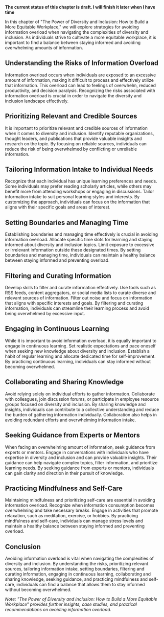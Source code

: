 **The current status of this chapter is draft. I will finish it later when I have time**

In this chapter of "The Power of Diversity and Inclusion: How to Build a More Equitable Workplace," we will explore strategies for avoiding information overload when navigating the complexities of diversity and inclusion. As individuals strive to cultivate a more equitable workplace, it is important to find a balance between staying informed and avoiding overwhelming amounts of information.

Understanding the Risks of Information Overload
-----------------------------------------------

Information overload occurs when individuals are exposed to an excessive amount of information, making it difficult to process and effectively utilize that information. This overload can lead to feelings of overwhelm, reduced productivity, and decision paralysis. Recognizing the risks associated with information overload is crucial in order to navigate the diversity and inclusion landscape effectively.

Prioritizing Relevant and Credible Sources
------------------------------------------

It is important to prioritize relevant and credible sources of information when it comes to diversity and inclusion. Identify reputable organizations, thought leaders, and publications that provide valuable insights and research on the topic. By focusing on reliable sources, individuals can reduce the risk of being overwhelmed by conflicting or unreliable information.

Tailoring Information Intake to Individual Needs
------------------------------------------------

Recognize that each individual has unique learning preferences and needs. Some individuals may prefer reading scholarly articles, while others may benefit more from attending workshops or engaging in discussions. Tailor information intake to suit personal learning styles and interests. By customizing the approach, individuals can focus on the information that aligns with their specific goals and areas of interest.

Setting Boundaries and Managing Time
------------------------------------

Establishing boundaries and managing time effectively is crucial in avoiding information overload. Allocate specific time slots for learning and staying informed about diversity and inclusion topics. Limit exposure to excessive or irrelevant information outside these designated times. By setting boundaries and managing time, individuals can maintain a healthy balance between staying informed and preventing overload.

Filtering and Curating Information
----------------------------------

Develop skills to filter and curate information effectively. Use tools such as RSS feeds, content aggregators, or social media lists to curate diverse and relevant sources of information. Filter out noise and focus on information that aligns with specific interests and goals. By filtering and curating information, individuals can streamline their learning process and avoid being overwhelmed by excessive input.

Engaging in Continuous Learning
-------------------------------

While it is important to avoid information overload, it is equally important to engage in continuous learning. Set realistic expectations and pace oneself when seeking new knowledge about diversity and inclusion. Establish a habit of regular learning and allocate dedicated time for self-improvement. By practicing continuous learning, individuals can stay informed without becoming overwhelmed.

Collaborating and Sharing Knowledge
-----------------------------------

Avoid relying solely on individual efforts to gather information. Collaborate with colleagues, join discussion forums, or participate in employee resource groups focused on diversity and inclusion. By sharing knowledge and insights, individuals can contribute to a collective understanding and reduce the burden of gathering information individually. Collaboration also helps in avoiding redundant efforts and overwhelming information intake.

Seeking Guidance from Experts or Mentors
----------------------------------------

When facing an overwhelming amount of information, seek guidance from experts or mentors. Engage in conversations with individuals who have expertise in diversity and inclusion and can provide valuable insights. Their guidance can help navigate complex topics, filter information, and prioritize learning needs. By seeking guidance from experts or mentors, individuals can gain clarity and direction in their pursuit of knowledge.

Practicing Mindfulness and Self-Care
------------------------------------

Maintaining mindfulness and prioritizing self-care are essential in avoiding information overload. Recognize when information consumption becomes overwhelming and take necessary breaks. Engage in activities that promote relaxation, such as meditation, exercise, or hobbies. By practicing mindfulness and self-care, individuals can manage stress levels and maintain a healthy balance between staying informed and preventing overload.

Conclusion
----------

Avoiding information overload is vital when navigating the complexities of diversity and inclusion. By understanding the risks, prioritizing relevant sources, tailoring information intake, setting boundaries, filtering and curating information, engaging in continuous learning, collaborating and sharing knowledge, seeking guidance, and practicing mindfulness and self-care, individuals can find a balance that allows them to stay informed without becoming overwhelmed.

*Note: "The Power of Diversity and Inclusion: How to Build a More Equitable Workplace" provides further insights, case studies, and practical recommendations on avoiding information overload.*
